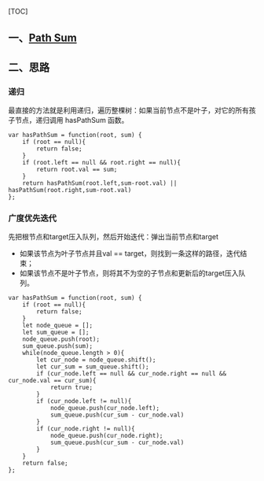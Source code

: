 [TOC]
## 一、[Path Sum](https://leetcode-cn.com/problems/path-sum/)
## 二、思路
### 递归
最直接的方法就是利用递归，遍历整棵树：如果当前节点不是叶子，对它的所有孩子节点，递归调用 hasPathSum 函数。
```
var hasPathSum = function(root, sum) {
    if (root == null){
        return false;
    }
    if (root.left == null && root.right == null){
        return root.val == sum;
    }
    return hasPathSum(root.left,sum-root.val) || hasPathSum(root.right,sum-root.val)
};
```
### 广度优先迭代
先把根节点和target压入队列，然后开始迭代：弹出当前节点和target
- 如果该节点为叶子节点并且val == target，则找到一条这样的路径，迭代结束；
- 如果该节点不是叶子节点，则将其不为空的子节点和更新后的target压入队列。

```
var hasPathSum = function(root, sum) {
    if (root == null){
        return false;
    }
    let node_queue = [];
    let sum_queue = [];
    node_queue.push(root);
    sum_queue.push(sum);
    while(node_queue.length > 0){
        let cur_node = node_queue.shift();
        let cur_sum = sum_queue.shift();
        if (cur_node.left == null && cur_node.right == null && cur_node.val == cur_sum){
            return true;
        }
        if (cur_node.left != null){
            node_queue.push(cur_node.left);
            sum_queue.push(cur_sum - cur_node.val)
        }
        if (cur_node.right != null){
            node_queue.push(cur_node.right);
            sum_queue.push(cur_sum - cur_node.val)
        }
    }
    return false;
};
```

